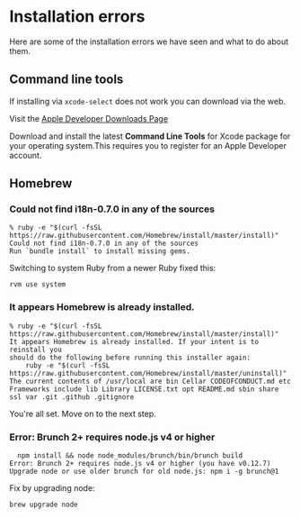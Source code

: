 # Installation errors

Here are some of the installation errors we have seen and what to do about them.

## Command line tools

If installing via `xcode-select` does not work you can download via the web.

Visit the [Apple Developer Downloads Page](https://developer.apple.com/download/)

Download and install the latest **Command Line Tools** for Xcode package for your operating system.This requires you to register for an Apple Developer account.

## Homebrew

### Could not find i18n-0.7.0 in any of the sources

    % ruby -e "$(curl -fsSL https://raw.githubusercontent.com/Homebrew/install/master/install)"
    Could not find i18n-0.7.0 in any of the sources
    Run `bundle install` to install missing gems.

Switching to system Ruby from a newer Ruby fixed this:

    rvm use system

### It appears Homebrew is already installed.

    % ruby -e "$(curl -fsSL https://raw.githubusercontent.com/Homebrew/install/master/install)"
    It appears Homebrew is already installed. If your intent is to reinstall you
    should do the following before running this installer again:
        ruby -e "$(curl -fsSL https://raw.githubusercontent.com/Homebrew/install/master/uninstall)"
    The current contents of /usr/local are bin Cellar CODEOFCONDUCT.md etc Frameworks include lib Library LICENSE.txt opt README.md sbin share ssl var .git .github .gitignore

You're all set. Move on to the next step.

### Error: Brunch 2+ requires node.js v4 or higher

      npm install && node node_modules/brunch/bin/brunch build
    Error: Brunch 2+ requires node.js v4 or higher (you have v0.12.7) Upgrade node or use older brunch for old node.js: npm i -g brunch@1

Fix by upgrading node:

    brew upgrade node




